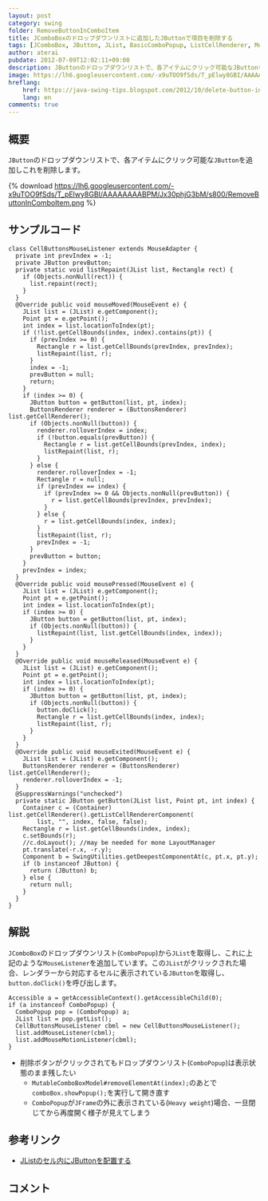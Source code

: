 ```yaml
---
layout: post
category: swing
folder: RemoveButtonInComboItem
title: JComboBoxのドロップダウンリストに追加したJButtonで項目を削除する
tags: [JComboBox, JButton, JList, BasicComboPopup, ListCellRenderer, MouseListener]
author: aterai
pubdate: 2012-07-09T12:02:11+09:00
description: JButtonのドロップダウンリストで、各アイテムにクリック可能なJButtonを追加しこれを削除します。
image: https://lh6.googleusercontent.com/-x9uTOO9fSds/T_pElwy8GBI/AAAAAAAABPM/Jx30phjG3bM/s800/RemoveButtonInComboItem.png
hreflang:
    href: https://java-swing-tips.blogspot.com/2012/10/delete-button-in-jcombobox-popup-menu.html
    lang: en
comments: true
---
```

## 概要
`JButton`のドロップダウンリストで、各アイテムにクリック可能な`JButton`を追加しこれを削除します。

{% download https://lh6.googleusercontent.com/-x9uTOO9fSds/T_pElwy8GBI/AAAAAAAABPM/Jx30phjG3bM/s800/RemoveButtonInComboItem.png %}

## サンプルコード
<pre class="prettyprint"><code>class CellButtonsMouseListener extends MouseAdapter {
  private int prevIndex = -1;
  private JButton prevButton;
  private static void listRepaint(JList list, Rectangle rect) {
    if (Objects.nonNull(rect)) {
      list.repaint(rect);
    }
  }
  @Override public void mouseMoved(MouseEvent e) {
    JList list = (JList) e.getComponent();
    Point pt = e.getPoint();
    int index = list.locationToIndex(pt);
    if (!list.getCellBounds(index, index).contains(pt)) {
      if (prevIndex &gt;= 0) {
        Rectangle r = list.getCellBounds(prevIndex, prevIndex);
        listRepaint(list, r);
      }
      index = -1;
      prevButton = null;
      return;
    }
    if (index &gt;= 0) {
      JButton button = getButton(list, pt, index);
      ButtonsRenderer renderer = (ButtonsRenderer) list.getCellRenderer();
      if (Objects.nonNull(button)) {
        renderer.rolloverIndex = index;
        if (!button.equals(prevButton)) {
          Rectangle r = list.getCellBounds(prevIndex, index);
          listRepaint(list, r);
        }
      } else {
        renderer.rolloverIndex = -1;
        Rectangle r = null;
        if (prevIndex == index) {
          if (prevIndex &gt;= 0 &amp;&amp; Objects.nonNull(prevButton)) {
            r = list.getCellBounds(prevIndex, prevIndex);
          }
        } else {
          r = list.getCellBounds(index, index);
        }
        listRepaint(list, r);
        prevIndex = -1;
      }
      prevButton = button;
    }
    prevIndex = index;
  }
  @Override public void mousePressed(MouseEvent e) {
    JList list = (JList) e.getComponent();
    Point pt = e.getPoint();
    int index = list.locationToIndex(pt);
    if (index &gt;= 0) {
      JButton button = getButton(list, pt, index);
      if (Objects.nonNull(button)) {
        listRepaint(list, list.getCellBounds(index, index));
      }
    }
  }
  @Override public void mouseReleased(MouseEvent e) {
    JList list = (JList) e.getComponent();
    Point pt = e.getPoint();
    int index = list.locationToIndex(pt);
    if (index &gt;= 0) {
      JButton button = getButton(list, pt, index);
      if (Objects.nonNull(button)) {
        button.doClick();
        Rectangle r = list.getCellBounds(index, index);
        listRepaint(list, r);
      }
    }
  }
  @Override public void mouseExited(MouseEvent e) {
    JList list = (JList) e.getComponent();
    ButtonsRenderer renderer = (ButtonsRenderer) list.getCellRenderer();
    renderer.rolloverIndex = -1;
  }
  @SuppressWarnings("unchecked")
  private static JButton getButton(JList list, Point pt, int index) {
    Container c = (Container) list.getCellRenderer().getListCellRendererComponent(
        list, "", index, false, false);
    Rectangle r = list.getCellBounds(index, index);
    c.setBounds(r);
    //c.doLayout(); //may be needed for mone LayoutManager
    pt.translate(-r.x, -r.y);
    Component b = SwingUtilities.getDeepestComponentAt(c, pt.x, pt.y);
    if (b instanceof JButton) {
      return (JButton) b;
    } else {
      return null;
    }
  }
}
</code></pre>

## 解説
`JComboBox`のドロップダウンリスト(`ComboPopup`)から`JList`を取得し、これに上記のような`MouseListener`を追加しています。この`JList`がクリックされた場合、レンダラーから対応するセルに表示されている`JButton`を取得し、`button.doClick()`を呼び出します。

<pre class="prettyprint"><code>Accessible a = getAccessibleContext().getAccessibleChild(0);
if (a instanceof ComboPopup) {
  ComboPopup pop = (ComboPopup) a;
  JList list = pop.getList();
  CellButtonsMouseListener cbml = new CellButtonsMouseListener();
  list.addMouseListener(cbml);
  list.addMouseMotionListener(cbml);
}
</code></pre>

- 削除ボタンがクリックされてもドロップダウンリスト(`ComboPopup`)は表示状態のまま残したい
    - `MutableComboBoxModel#removeElementAt(index);`のあとで`comboBox.showPopup();`を実行して開き直す
    - `ComboPopup`が`JFrame`の外に表示されている(`Heavy weight`)場合、一旦閉じてから再度開く様子が見えてしまう

<!-- dummy comment line for breaking list -->

## 参考リンク
- [JListのセル内にJButtonを配置する](https://ateraimemo.com/Swing/ButtonsInListCell.html)

<!-- dummy comment line for breaking list -->

## コメント
